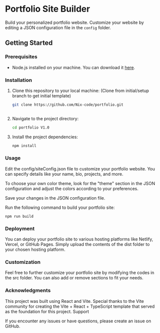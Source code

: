 # Portfolio Site Builder

Build your personalized portfolio website. Customize your website by editing a JSON configuration file in the `config` folder. 

## Getting Started

### Prerequisites

- Node.js installed on your machine. You can download it [here](https://nodejs.org/).

### Installation

1. Clone this repository to your local machine: (Clone from initial/setup branch to get initial template)

   ```bash
   git clone https://github.com/Nix-code/portfolio.git
 
2. Navigate to the project directory:
   ```bash
   cd portfolio V1.0

   ```
3. Install the project dependencies:
   ```bash 
   npm install

   ```
### Usage
Edit the config/siteConfig.json file to customize your portfolio website. You can specify details like your name, bio, projects, and more.

To choose your own color theme, look for the "theme" section in the JSON configuration and adjust the colors according to your preferences.


Save your changes in the JSON configuration file.

Run the following command to build your portfolio site:

```npm run build```

### Deployment
You can deploy your portfolio site to various hosting platforms like Netlify, Vercel, or GitHub Pages. Simply upload the contents of the dist folder to your chosen hosting platform.

### Customization
Feel free to further customize your portfolio site by modifying the codes in the src folder. You can also add or remove sections to fit your needs.

### Acknowledgments
This project was built using React and Vite.
Special thanks to the Vite community for creating the Vite + React + TypeScript template that served as the foundation for this project.
Support

If you encounter any issues or have questions, please create an issue on GitHub.